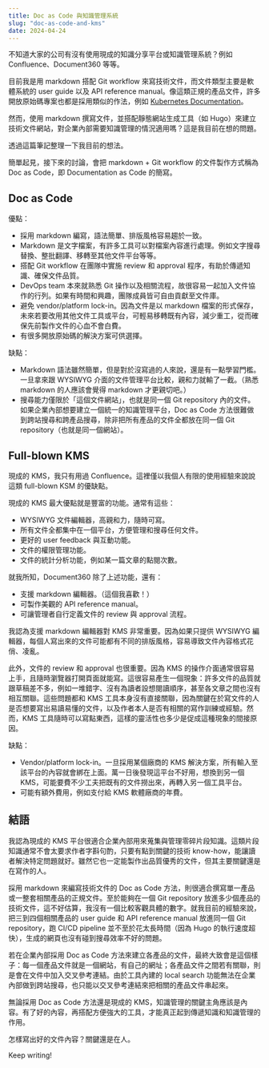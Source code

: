 ```yaml
---
title: Doc as Code 與知識管理系統
slug: "doc-as-code-and-kms"
date: 2024-04-24
---
```


不知道大家的公司有沒有使用現成的知識分享平台或知識管理系統？例如 Confluence、Document360 等等。

目前我是用 markdown 搭配 Git workflow 來寫技術文件，而文件類型主要是軟體系統的 user guide 以及 API reference manual。像這類正規的產品文件，許多開放原始碼專案也都是採用類似的作法，例如 [Kubernetes Documentation](https://kubernetes.io/docs/home/)。

然而，使用 markdown 撰寫文件，並搭配靜態網站生成工具（如 Hugo）來建立技術文件網站，對企業內部需要知識管理的情況適用嗎？這是我目前在想的問題。

透過這篇筆記整理一下我目前的想法。

簡單起見，接下來的討論，會把 markdown + Git workflow 的文件製作方式稱為 Doc as Code，即 Documentation as Code 的簡寫。

## Doc as Code

優點：

- 採用 markdown 編寫，語法簡單、排版風格容易趨於一致。
- Markdown 是文字檔案，有許多工具可以對檔案內容進行處理。例如文字搜尋替換、整批翻譯、移轉至其他文件平台等等。
- 搭配 Git workflow 在團隊中實施 review 和 approval 程序，有助於傳遞知識、確保文件品質。
- DevOps team 本來就熟悉 Git 操作以及相關流程，故很容易一起加入文件協作的行列。如果有時間和興趣，團隊成員皆可自由貢獻至文件庫。
- 避免 vendor/platform lock-in。因為文件是以 markdown 檔案的形式保存，未來若要改用其他文件工具或平台，可輕易移轉既有內容，減少重工，從而確保先前製作文件的心血不會白費。
- 有很多開放原始碼的解決方案可供選擇。

缺點：

- Markdown 語法雖然簡單，但是對於沒寫過的人來說，還是有一點學習門檻。一旦拿來跟 WYSIWYG 介面的文件管理平台比較，親和力就輸了一截。（熟悉 markdown 的人應該會覺得 markdown 才更親切吧。）
- 搜尋能力僅限於「這個文件網站」，也就是同一個 Git repository 內的文件。如果企業內部想要建立一個統一的知識管理平台，Doc as Code 方法很難做到跨站搜尋和跨產品搜尋，除非把所有產品的文件全都放在同一個 Git repository（也就是同一個網站）。

## Full-blown KMS

現成的 KMS，我只有用過 Confluence。這裡僅以我個人有限的使用經驗來說說這類 full-blown KSM 的優缺點。

現成的 KMS 最大優點就是豐富的功能。通常有這些：

- WYSIWYG 文件編輯器，高親和力，隨時可寫。
- 所有文件全都集中在一個平台，方便管理和搜尋任何文件。
- 更好的 user feedback 與互動功能。
- 文件的權限管理功能。
- 文件的統計分析功能，例如某一篇文章的點閱次數。

就我所知，Document360 除了上述功能，還有：

- 支援 markdown 編輯器。（這個我喜歡！）
- 可製作美觀的 API reference manual。
- 可讓管理者自行定義文件的 review 與 approval 流程。

我認為支援 markdown 編輯器對 KMS 非常重要。因為如果只提供 WYSIWYG 編輯器，每個人寫出來的文件可能都有不同的排版風格，容易導致文件內容格式花俏、凌亂。

此外，文件的 review 和 approval 也很重要。因為 KMS 的操作介面通常很容易上手，且隨時瀏覽器打開頁面就能寫。這很容易產生一個現象：許多文件的品質就跟草稿差不多，例如一堆錯字、沒有為讀者設想閱讀順序，甚至各文章之間也沒有相互關聯。這些問題都和 KMS 工具本身沒有直接關聯，因為關鍵在於寫文件的人是否想要寫出易讀易懂的文件，以及作者本人是否有相關的寫作訓練或經驗。然而，KMS 工具隨時可以寫點東西，這樣的靈活性也多少是促成這種現象的間接原因。

缺點：

- Vendor/platform lock-in。一旦採用某個廠商的 KMS 解決方案，所有輸入至該平台的內容就會綁在上面。萬一日後發現這平台不好用，想換到另一個 KMS，可能要費不少工夫把既有的文件撈出來，再轉入另一個工具平台。
- 可能有額外費用，例如支付給 KMS 軟體廠商的年費。

## 結語

我認為現成的 KMS 平台很適合企業內部用來蒐集與管理零碎片段知識。這類片段知識通常不會太要求作者字斟句酌，只要有點到關鍵的技術 know-how，能讓讀者解決特定問題就好。雖然它也一定能製作出品質優秀的文件，但其主要關鍵還是在寫作的人。

採用 markdown 來編寫技術文件的 Doc as Code 方法，則很適合撰寫單一產品或一整套相關產品的正規文件。至於能夠在一個 Git repository 放進多少個產品的技術文件，這不好估算，我沒有一個比較客觀具體的數字。就我目前的經驗來說，把三到四個相關產品的 user guide 和 API reference manual 放進同一個 Git repository，跑 CI/CD pipeline 並不至於花太長時間（因為 Hugo 的執行速度超快），生成的網頁也沒有碰到搜尋效率不好的問題。

若在企業內部採用 Doc as Code 方法來建立各產品的文件，最終大致會是這個樣子：每一個產品文件就是一個網站，有自己的網址；各產品文件之間若有關聯，則是會在文件中加入交叉參考連結。由於工具內建的 local search 功能無法在企業內部做到跨站搜尋，也只能以交叉參考連結來把相關的產品文件串起來。

無論採用 Doc as Code 方法還是現成的 KMS，知識管理的關鍵主角應該是內容。有了好的內容，再搭配方便強大的工具，才能真正起到傳遞知識和知識管理的作用。

怎樣寫出好的文件內容？關鍵還是在人。

Keep writing!
